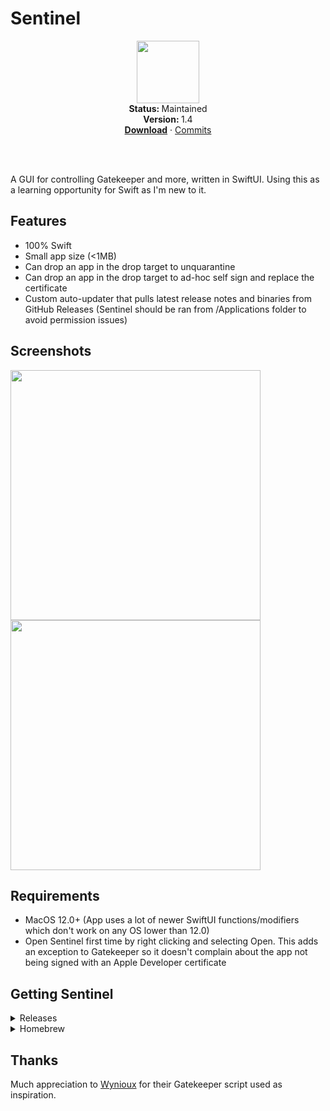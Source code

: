# Sentinel
<p align="center">
  <img src="https://github.com/alienator88/Sentinel/assets/6263626/2c3d699d-eea6-49db-8a7d-cc66e0ce9b97" width="100" height="100" />
   <br />
   <strong>Status: </strong>Maintained 
   <br />
   <strong>Version: </strong>1.4
   <br />
   <a href="https://github.com/alienator88/Sentinel/releases"><strong>Download</strong></a>
    · 
   <a href="https://github.com/alienator88/Sentinel/commits">Commits</a>
   <br />
   <br />
</p>
</br>

A GUI for controlling Gatekeeper and more, written in SwiftUI. Using this as a learning opportunity for Swift as I'm new to it.


## Features
- 100% Swift
- Small app size (<1MB)
- Can drop an app in the drop target to unquarantine
- Can drop an app in the drop target to ad-hoc self sign and replace the certificate
- Custom auto-updater that pulls latest release notes and binaries from GitHub Releases (Sentinel should be ran from /Applications folder to avoid permission issues)



## Screenshots

<img src="https://github.com/alienator88/Sentinel/assets/6263626/43a8bab1-9bb1-40b2-82ce-62c91b57e066" align="left" width="400" />

<img src="https://github.com/alienator88/Sentinel/assets/6263626/7cbf2e86-e73c-49d6-9fca-cfeb0273bab2" align="center" width="400" />


## Requirements
- MacOS 12.0+ (App uses a lot of newer SwiftUI functions/modifiers which don't work on any OS lower than 12.0)
- Open Sentinel first time by right clicking and selecting Open. This adds an exception to Gatekeeper so it doesn't complain about the app not being signed with an Apple Developer certificate


## Getting Sentinel

<details>
  <summary>Releases</summary>

> Pre-compiled, always up-to-date versions are available from my releases page.
</details>

<details>
  <summary>Homebrew</summary>
   
> Since I don't have a paid developer account, I can't submit to the main Homebrew cask repo.
You can still add the app via Homebrew by tapping my homebrew repo:
```
brew install alienator88/homebrew-cask/sentinel
```
</details>

## Thanks

Much appreciation to [Wynioux]([https://freemacsoft.net/appcleaner/](https://github.com/wynioux/macOS-GateKeeper-Helper)) for their Gatekeeper script used as inspiration.

